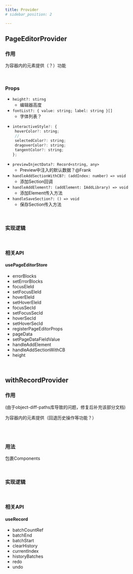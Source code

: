 ```yaml
---
title: Provider
# sidebar_position: 2

---
```



## PageEditorProvider

### 作用

为容器内的元素提供（？）功能

<br/>

### Props

- `height?: stirng`
  - 编辑器高度
- `fontList?: { value: string; label: string }[]`
  - 字体列表？
- ```jsx
  interactiveStyle?: {
   hoverColor?: string;
   // 
   selectedColor?: string;
   dragoverColor?: string;
   tangentColor?: string;
  };
  ```
- `previewInjectData?: Record<string, any>`
  - Preview中注入的默认数据？@Frank
- `handleAddSectionWithCB?: (addIndex: number) => void`
  - 添加Section回调
- `handleAddElement?: (addElement: IAddLibrary) => void`
  - 添加Element传入方法
- `handleSaveSection?: () => void`
  - 保存Section传入方法

<br/>

### 实现逻辑

<br/>

### 相关API

#### usePageEditorStore

- errorBlocks
- setErrorBlocks
- focusEleId
- setFocusEleId
- hoverEleId
- setHoverEleId
- focusSecId
- setFocusSecId
- hoverSecId
- setHoverSecId
- registerPageEditorProps
- pageData
- setPageDataFieldValue
- handleAddElement
- handleAddSectionWithCB
- height

<br/>

## withRecordProvider

### 作用

(由于object-diff-paths库导致的问题，修复后补充该部分文档)

为容器内的元素提供（回退历史操作等功能？）

<br/>

<br/>

### 用法

包裹Components

<br/>

### 实现逻辑

<br/>

### 相关API

#### useRecord

- batchCountRef
- batchEnd
- batchStart
- clearHistory
- currentIndex
- historyBatches
- redo
- undo
